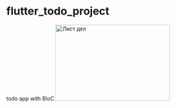 # flutter_todo_project
todo app with BloC 
<img src="(https://github.com/Abeli1995/flutter_todo_project/assets/67687533/bd90dbbc-878d-4df6-b985-799e1a6eee06.img)" alt="Лист дел" width="300" height="200">
